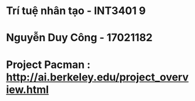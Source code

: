# Trí tuệ nhân tạo - INT3401 9
# Nguyễn Duy Công - 17021182
# Project Pacman : http://ai.berkeley.edu/project_overview.html
